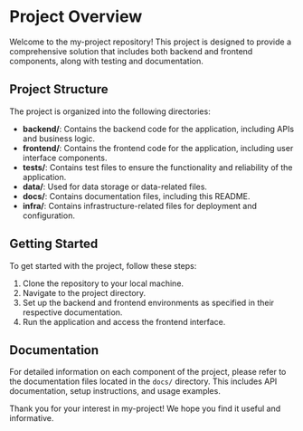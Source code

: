 # Project Overview

Welcome to the my-project repository! This project is designed to provide a comprehensive solution that includes both backend and frontend components, along with testing and documentation.

## Project Structure

The project is organized into the following directories:

- **backend/**: Contains the backend code for the application, including APIs and business logic.
- **frontend/**: Contains the frontend code for the application, including user interface components.
- **tests/**: Contains test files to ensure the functionality and reliability of the application.
- **data/**: Used for data storage or data-related files.
- **docs/**: Contains documentation files, including this README.
- **infra/**: Contains infrastructure-related files for deployment and configuration.

## Getting Started

To get started with the project, follow these steps:

1. Clone the repository to your local machine.
2. Navigate to the project directory.
3. Set up the backend and frontend environments as specified in their respective documentation.
4. Run the application and access the frontend interface.

## Documentation

For detailed information on each component of the project, please refer to the documentation files located in the `docs/` directory. This includes API documentation, setup instructions, and usage examples.

Thank you for your interest in my-project! We hope you find it useful and informative.